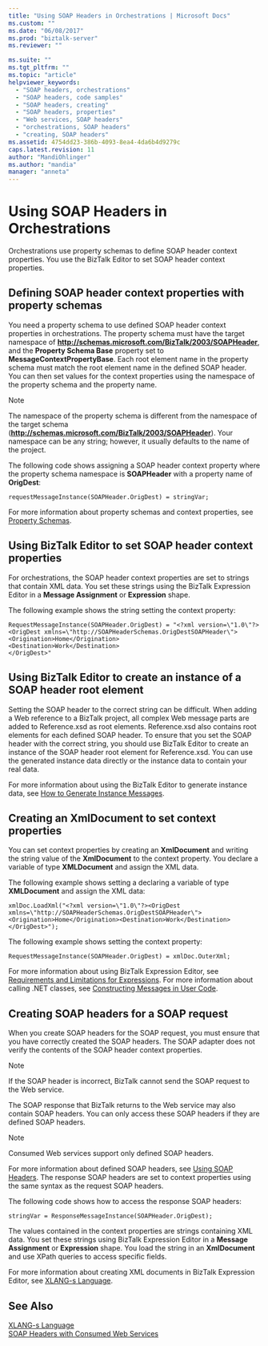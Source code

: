 ```yaml
---
title: "Using SOAP Headers in Orchestrations | Microsoft Docs"
ms.custom: ""
ms.date: "06/08/2017"
ms.prod: "biztalk-server"
ms.reviewer: ""

ms.suite: ""
ms.tgt_pltfrm: ""
ms.topic: "article"
helpviewer_keywords: 
  - "SOAP headers, orchestrations"
  - "SOAP headers, code samples"
  - "SOAP headers, creating"
  - "SOAP headers, properties"
  - "Web services, SOAP headers"
  - "orchestrations, SOAP headers"
  - "creating, SOAP headers"
ms.assetid: 4754dd23-386b-4093-8ea4-4da6b4d9279c
caps.latest.revision: 11
author: "MandiOhlinger"
ms.author: "mandia"
manager: "anneta"
---
```

# Using SOAP Headers in Orchestrations
Orchestrations use property schemas to define SOAP header context properties. You use the BizTalk Editor to set SOAP header context properties.  
  
## Defining SOAP header context properties with property schemas  
 You need a property schema to use defined SOAP header context properties in orchestrations. The property schema must have the target namespace of **http://schemas.microsoft.com/BizTalk/2003/SOAPHeader**, and the **Property Schema Base** property set to **MessageContextPropertyBase**. Each root element name in the property schema must match the root element name in the defined SOAP header. You can then set values for the context properties using the namespace of the property schema and the property name.  
  
> [!NOTE]
>  The namespace of the property schema is different from the namespace of the target schema (**http://schemas.microsoft.com/BizTalk/2003/SOAPHeader**). Your namespace can be any string; however, it usually defaults to the name of the project.  
  
 The following code shows assigning a SOAP header context property where the property schema namespace is **SOAPHeader** with a property name of **OrigDest**:  
  
```  
requestMessageInstance(SOAPHeader.OrigDest) = stringVar;  
```  
  
 For more information about property schemas and context properties, see [Property Schemas](../core/property-schemas.md).  
  
## Using BizTalk Editor to set SOAP header context properties  
 For orchestrations, the SOAP header context properties are set to strings that contain XML data. You set these strings using the BizTalk Expression Editor in a **Message Assignment** or **Expression** shape.  
  
 The following example shows the string setting the context property:  
  
```  
RequestMessageInstance(SOAPHeader.OrigDest) = "<?xml version=\"1.0\"?>  
<OrigDest xmlns=\"http://SOAPHeaderSchemas.OrigDestSOAPHeader\">  
<Origination>Home</Origination>  
<Destination>Work</Destination>  
</OrigDest>"  
```  
  
## Using BizTalk Editor to create an instance of a SOAP header root element  
 Setting the SOAP header to the correct string can be difficult. When adding a Web reference to a BizTalk project, all complex Web message parts are added to Reference.xsd as root elements. Reference.xsd also contains root elements for each defined SOAP header. To ensure that you set the SOAP header with the correct string, you should use BizTalk Editor to create an instance of the SOAP header root element for Reference.xsd. You can use the generated instance data directly or the instance data to contain your real data.  
  
 For more information about using the BizTalk Editor to generate instance data, see [How to Generate Instance Messages](../core/how-to-generate-instance-messages.md).  
  
## Creating an XmlDocument to set context properties  
 You can set context properties by creating an **XmlDocument** and writing the string value of the **XmlDocument** to the context property. You declare a variable of type **XMLDocument** and assign the XML data.  
  
 The following example shows setting a declaring a variable of type **XMLDocument** and assign the XML data:  
  
```  
xmlDoc.LoadXml("<?xml version=\"1.0\"?><OrigDest xmlns=\"http://SOAPHeaderSchemas.OrigDestSOAPHeader\"><Origination>Home</Origination><Destination>Work</Destination></OrigDest>");  
```  
  
 The following example shows setting the context property:  
  
```  
RequestMessageInstance(SOAPHeader.OrigDest) = xmlDoc.OuterXml;  
```  
  
 For more information about using BizTalk Expression Editor, see [Requirements and Limitations for Expressions](../core/requirements-and-limitations-for-expressions.md). For more information about calling .NET classes, see [Constructing Messages in User Code](../core/constructing-messages-in-user-code.md).  
  
## Creating SOAP headers for a SOAP request  
 When you create SOAP headers for the SOAP request, you must ensure that you have correctly created the SOAP headers. The SOAP adapter does not verify the contents of the SOAP header context properties.  
  
> [!NOTE]
>  If the SOAP header is incorrect, BizTalk cannot send the SOAP request to the Web service.  
  
 The SOAP response that BizTalk returns to the Web service may also contain SOAP headers. You can only access these SOAP headers if they are defined SOAP headers.  
  
> [!NOTE]
>  Consumed Web services support only defined SOAP headers.  
  
 For more information about defined SOAP headers, see [Using SOAP Headers](../core/using-soap-headers.md). The response SOAP headers are set to context properties using the same syntax as the request SOAP headers.  
  
 The following code shows how to access the response SOAP headers:  
  
```  
stringVar = ResponseMessageInstance(SOAPHeader.OrigDest);  
```  
  
 The values contained in the context properties are strings containing XML data. You set these strings using BizTalk Expression Editor in a **Message Assignment** or **Expression** shape. You load the string in an **XmlDocument** and use XPath queries to access specific fields.  
  
 For more information about creating XML documents in BizTalk Expression Editor, see [XLANG-s Language](../core/xlang-s-language.md).  
  
## See Also  
 [XLANG-s Language](../core/xlang-s-language.md)   
 [SOAP Headers with Consumed Web Services](../core/soap-headers-with-consumed-web-services.md)